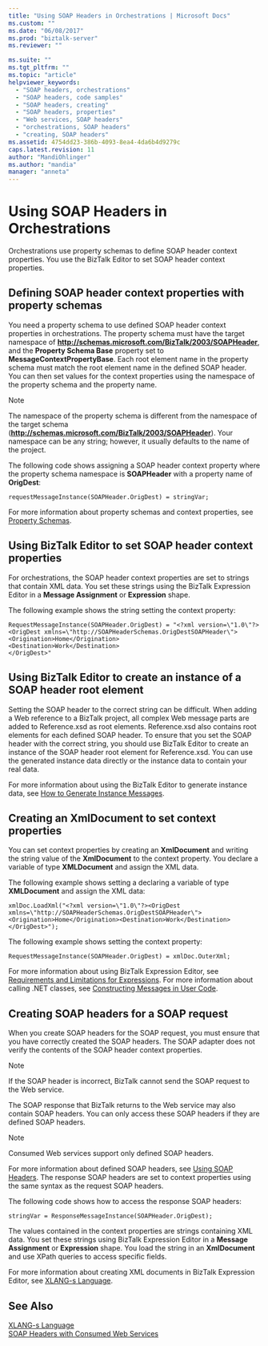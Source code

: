 ```yaml
---
title: "Using SOAP Headers in Orchestrations | Microsoft Docs"
ms.custom: ""
ms.date: "06/08/2017"
ms.prod: "biztalk-server"
ms.reviewer: ""

ms.suite: ""
ms.tgt_pltfrm: ""
ms.topic: "article"
helpviewer_keywords: 
  - "SOAP headers, orchestrations"
  - "SOAP headers, code samples"
  - "SOAP headers, creating"
  - "SOAP headers, properties"
  - "Web services, SOAP headers"
  - "orchestrations, SOAP headers"
  - "creating, SOAP headers"
ms.assetid: 4754dd23-386b-4093-8ea4-4da6b4d9279c
caps.latest.revision: 11
author: "MandiOhlinger"
ms.author: "mandia"
manager: "anneta"
---
```

# Using SOAP Headers in Orchestrations
Orchestrations use property schemas to define SOAP header context properties. You use the BizTalk Editor to set SOAP header context properties.  
  
## Defining SOAP header context properties with property schemas  
 You need a property schema to use defined SOAP header context properties in orchestrations. The property schema must have the target namespace of **http://schemas.microsoft.com/BizTalk/2003/SOAPHeader**, and the **Property Schema Base** property set to **MessageContextPropertyBase**. Each root element name in the property schema must match the root element name in the defined SOAP header. You can then set values for the context properties using the namespace of the property schema and the property name.  
  
> [!NOTE]
>  The namespace of the property schema is different from the namespace of the target schema (**http://schemas.microsoft.com/BizTalk/2003/SOAPHeader**). Your namespace can be any string; however, it usually defaults to the name of the project.  
  
 The following code shows assigning a SOAP header context property where the property schema namespace is **SOAPHeader** with a property name of **OrigDest**:  
  
```  
requestMessageInstance(SOAPHeader.OrigDest) = stringVar;  
```  
  
 For more information about property schemas and context properties, see [Property Schemas](../core/property-schemas.md).  
  
## Using BizTalk Editor to set SOAP header context properties  
 For orchestrations, the SOAP header context properties are set to strings that contain XML data. You set these strings using the BizTalk Expression Editor in a **Message Assignment** or **Expression** shape.  
  
 The following example shows the string setting the context property:  
  
```  
RequestMessageInstance(SOAPHeader.OrigDest) = "<?xml version=\"1.0\"?>  
<OrigDest xmlns=\"http://SOAPHeaderSchemas.OrigDestSOAPHeader\">  
<Origination>Home</Origination>  
<Destination>Work</Destination>  
</OrigDest>"  
```  
  
## Using BizTalk Editor to create an instance of a SOAP header root element  
 Setting the SOAP header to the correct string can be difficult. When adding a Web reference to a BizTalk project, all complex Web message parts are added to Reference.xsd as root elements. Reference.xsd also contains root elements for each defined SOAP header. To ensure that you set the SOAP header with the correct string, you should use BizTalk Editor to create an instance of the SOAP header root element for Reference.xsd. You can use the generated instance data directly or the instance data to contain your real data.  
  
 For more information about using the BizTalk Editor to generate instance data, see [How to Generate Instance Messages](../core/how-to-generate-instance-messages.md).  
  
## Creating an XmlDocument to set context properties  
 You can set context properties by creating an **XmlDocument** and writing the string value of the **XmlDocument** to the context property. You declare a variable of type **XMLDocument** and assign the XML data.  
  
 The following example shows setting a declaring a variable of type **XMLDocument** and assign the XML data:  
  
```  
xmlDoc.LoadXml("<?xml version=\"1.0\"?><OrigDest xmlns=\"http://SOAPHeaderSchemas.OrigDestSOAPHeader\"><Origination>Home</Origination><Destination>Work</Destination></OrigDest>");  
```  
  
 The following example shows setting the context property:  
  
```  
RequestMessageInstance(SOAPHeader.OrigDest) = xmlDoc.OuterXml;  
```  
  
 For more information about using BizTalk Expression Editor, see [Requirements and Limitations for Expressions](../core/requirements-and-limitations-for-expressions.md). For more information about calling .NET classes, see [Constructing Messages in User Code](../core/constructing-messages-in-user-code.md).  
  
## Creating SOAP headers for a SOAP request  
 When you create SOAP headers for the SOAP request, you must ensure that you have correctly created the SOAP headers. The SOAP adapter does not verify the contents of the SOAP header context properties.  
  
> [!NOTE]
>  If the SOAP header is incorrect, BizTalk cannot send the SOAP request to the Web service.  
  
 The SOAP response that BizTalk returns to the Web service may also contain SOAP headers. You can only access these SOAP headers if they are defined SOAP headers.  
  
> [!NOTE]
>  Consumed Web services support only defined SOAP headers.  
  
 For more information about defined SOAP headers, see [Using SOAP Headers](../core/using-soap-headers.md). The response SOAP headers are set to context properties using the same syntax as the request SOAP headers.  
  
 The following code shows how to access the response SOAP headers:  
  
```  
stringVar = ResponseMessageInstance(SOAPHeader.OrigDest);  
```  
  
 The values contained in the context properties are strings containing XML data. You set these strings using BizTalk Expression Editor in a **Message Assignment** or **Expression** shape. You load the string in an **XmlDocument** and use XPath queries to access specific fields.  
  
 For more information about creating XML documents in BizTalk Expression Editor, see [XLANG-s Language](../core/xlang-s-language.md).  
  
## See Also  
 [XLANG-s Language](../core/xlang-s-language.md)   
 [SOAP Headers with Consumed Web Services](../core/soap-headers-with-consumed-web-services.md)